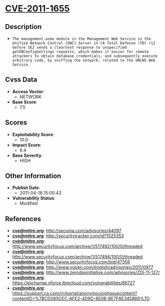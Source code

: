 
# [CVE-2011-1655](https://cve.mitre.org/cgi-bin/cvename.cgi?name=CVE-2011-1655)

## Description

- `The management.asmx module in the Management Web Service in the Unified Network Control (UNC) Server in CA Total Defense (TD) r12 before SE2 sends a cleartext response to unspecified getDBConfigSettings requests, which makes it easier for remote attackers to obtain database credentials, and subsequently execute arbitrary code, by sniffing the network, related to the UNCWS Web Service.`

## Cvss Data

- **Access Vector**:
  - NETWORK
- **Base Score**:
  - 7.5

## Scores

- **Exploitability Score**:
  - 10.0
- **Impact Score**:
  - 6.4
- **Base Severity**:
  - HIGH

## Other Information

- **Publish Date**:
  - 2011-04-18 15:00:43
- **Vulnerability Status**:
  - Modified

## References

- **cve@mitre.org**: http://secunia.com/advisories/44097
- **cve@mitre.org**: http://securitytracker.com/id?1025353
- **cve@mitre.org**: http://www.securityfocus.com/archive/1/517492/100/0/threaded
- **cve@mitre.org**: http://www.securityfocus.com/archive/1/517494/100/0/threaded
- **cve@mitre.org**: http://www.securityfocus.com/bid/47356
- **cve@mitre.org**: http://www.vupen.com/english/advisories/2011/0977
- **cve@mitre.org**: http://www.zerodayinitiative.com/advisories/ZDI-11-127/
- **cve@mitre.org**: https://exchange.xforce.ibmcloud.com/vulnerabilities/66727
- **cve@mitre.org**: https://support.ca.com/irj/portal/anonymous/phpsupcontent?contentID=%7BCD065CEC-AFE2-4D9D-8E0B-BE7F6E345866%7D
